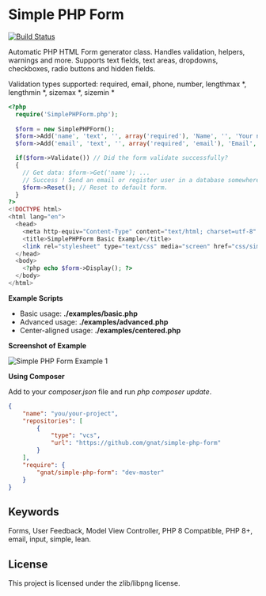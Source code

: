Simple PHP Form
===============

[![Build Status](https://travis-ci.org/gnat/simple-php-form.svg?branch=master)](https://travis-ci.org/gnat/simple-php-form)

Automatic PHP HTML Form generator class. Handles validation, helpers, warnings and more. Supports text fields, text areas, dropdowns, checkboxes, radio buttons and hidden fields.

Validation types supported: required, email, phone, number, lengthmax *, lengthmin *, sizemax *, sizemin *

```php
<?php 
  require('SimplePHPForm.php'); 
  
  $form = new SimplePHPForm();
  $form->Add('name', 'text', '', array('required'), 'Name', '', 'Your name is required.');
  $form->Add('email', 'text', '', array('required', 'email'), 'Email', '', 'Your email is required.');

  if($form->Validate()) // Did the form validate successfully?
  {
    // Get data: $form->Get('name'); ...
    // Success ! Send an email or register user in a database somewhere...
    $form->Reset(); // Reset to default form.
  }
?>
<!DOCTYPE html>
<html lang="en">
  <head>
    <meta http-equiv="Content-Type" content="text/html; charset=utf-8" />
    <title>SimplePHPForm Basic Example</title>
    <link rel="stylesheet" type="text/css" media="screen" href="css/simplephpform_default.css" />
  </head>
  <body>
    <?php echo $form->Display(); ?>
  </body>
</html> 
```

**Example Scripts**

<ul>
<li>Basic usage: <strong>./examples/basic.php</strong></li>
<li>Advanced usage: <strong>./examples/advanced.php</strong></li>
<li>Center-aligned usage: <strong>./examples/centered.php</strong></li>
</ul>

**Screenshot of Example**

<img src="http://i.imgur.com/PNtyxTl.png" alt="Simple PHP Form Example 1" />

**Using Composer**

Add to your *composer.json* file and run *php composer update*.

```json
{
    "name": "you/your-project",
    "repositories": [
        {
            "type": "vcs",
            "url": "https://github.com/gnat/simple-php-form"
        }
    ],
    "require": {
        "gnat/simple-php-form": "dev-master"
    }
}
```

## Keywords

Forms, User Feedback, Model View Controller, PHP 8 Compatible, PHP 8+, email, input, simple, lean.

## License

This project is licensed under the zlib/libpng license.

